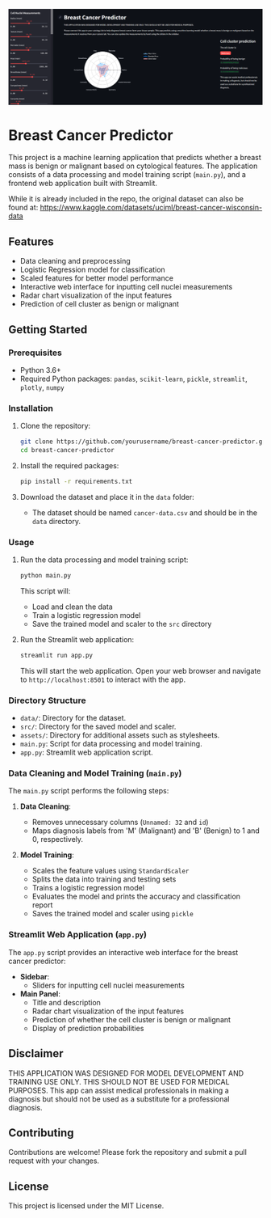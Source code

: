 ![Model Performance](images/output1.PNG)

# Breast Cancer Predictor

This project is a machine learning application that predicts whether a breast mass is benign or malignant based on cytological features. The application consists of a data processing and model training script (`main.py`), and a frontend web application built with Streamlit.

While it is already included in the repo, the original dataset can also be found at:
https://www.kaggle.com/datasets/uciml/breast-cancer-wisconsin-data

## Features

- Data cleaning and preprocessing
- Logistic Regression model for classification
- Scaled features for better model performance
- Interactive web interface for inputting cell nuclei measurements
- Radar chart visualization of the input features
- Prediction of cell cluster as benign or malignant

## Getting Started

### Prerequisites

- Python 3.6+
- Required Python packages: `pandas`, `scikit-learn`, `pickle`, `streamlit`, `plotly`, `numpy`

### Installation

1. Clone the repository:
    ```bash
    git clone https://github.com/yourusername/breast-cancer-predictor.git
    cd breast-cancer-predictor
    ```

2. Install the required packages:
    ```bash
    pip install -r requirements.txt
    ```

3. Download the dataset and place it in the `data` folder:
    - The dataset should be named `cancer-data.csv` and should be in the `data` directory.

### Usage

1. Run the data processing and model training script:
    ```bash
    python main.py
    ```

   This script will:
   - Load and clean the data
   - Train a logistic regression model
   - Save the trained model and scaler to the `src` directory

2. Run the Streamlit web application:
    ```bash
    streamlit run app.py
    ```

   This will start the web application. Open your web browser and navigate to `http://localhost:8501` to interact with the app.

### Directory Structure

- `data/`: Directory for the dataset.
- `src/`: Directory for the saved model and scaler.
- `assets/`: Directory for additional assets such as stylesheets.
- `main.py`: Script for data processing and model training.
- `app.py`: Streamlit web application script.

### Data Cleaning and Model Training (`main.py`)

The `main.py` script performs the following steps:

1. **Data Cleaning**: 
   - Removes unnecessary columns (`Unnamed: 32` and `id`)
   - Maps diagnosis labels from 'M' (Malignant) and 'B' (Benign) to 1 and 0, respectively.

2. **Model Training**:
   - Scales the feature values using `StandardScaler`
   - Splits the data into training and testing sets
   - Trains a logistic regression model
   - Evaluates the model and prints the accuracy and classification report
   - Saves the trained model and scaler using `pickle`

### Streamlit Web Application (`app.py`)

The `app.py` script provides an interactive web interface for the breast cancer predictor:

- **Sidebar**: 
  - Sliders for inputting cell nuclei measurements
- **Main Panel**: 
  - Title and description
  - Radar chart visualization of the input features
  - Prediction of whether the cell cluster is benign or malignant
  - Display of prediction probabilities

## Disclaimer

THIS APPLICATION WAS DESIGNED FOR MODEL DEVELOPMENT AND TRAINING USE ONLY. THIS SHOULD NOT BE USED FOR MEDICAL PURPOSES. This app can assist medical professionals in making a diagnosis but should not be used as a substitute for a professional diagnosis.

## Contributing

Contributions are welcome! Please fork the repository and submit a pull request with your changes.

## License

This project is licensed under the MIT License.
